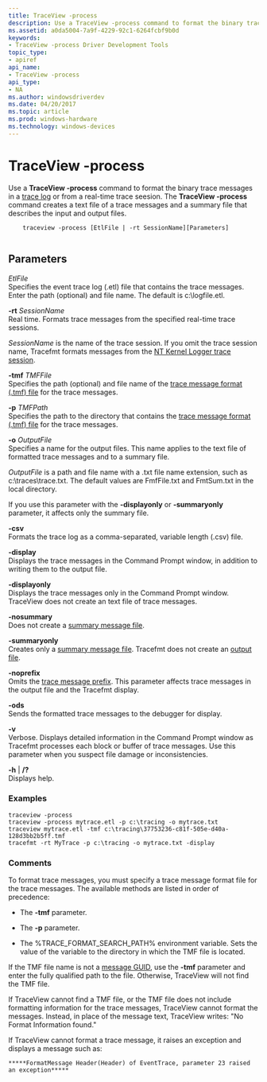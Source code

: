 ```yaml
---
title: TraceView -process
description: Use a TraceView -process command to format the binary trace messages in a trace log or from a real-time trace seesion. The TraceView -process command creates a text file of a trace messages and a summary file that describes the input and output files.
ms.assetid: a0da5004-7a9f-4229-92c1-6264fcbf9b0d
keywords:
- TraceView -process Driver Development Tools
topic_type:
- apiref
api_name:
- TraceView -process
api_type:
- NA
ms.author: windowsdriverdev
ms.date: 04/20/2017
ms.topic: article
ms.prod: windows-hardware
ms.technology: windows-devices
---
```


# TraceView -process


Use a **TraceView -process** command to format the binary trace messages in a [trace log](trace-log.md) or from a real-time trace seesion. The **TraceView -process** command creates a text file of a trace messages and a summary file that describes the input and output files.

```
    traceview -process [EtlFile | -rt SessionName][Parameters]
   
```

## <span id="Parameters"></span><span id="parameters"></span><span id="PARAMETERS"></span>Parameters

<span id="_______EtlFile______"></span><span id="_______etlfile______"></span><span id="_______ETLFILE______"></span> *EtlFile*   
Specifies the event trace log (.etl) file that contains the trace messages. Enter the path (optional) and file name. The default is c:\\logfile.etl.

<span id="_______-rt_______SessionName______"></span><span id="_______-rt_______sessionname______"></span><span id="_______-RT_______SESSIONNAME______"></span> **-rt** *SessionName*   
Real time. Formats trace messages from the specified real-time trace sessions.

*SessionName* is the name of the trace session. If you omit the trace session name, Tracefmt formats messages from the [NT Kernel Logger trace session](nt-kernel-logger-trace-session.md).

<span id="_______-tmf_______TMFFile______"></span><span id="_______-tmf_______tmffile______"></span><span id="_______-TMF_______TMFFILE______"></span> **-tmf** *TMFFile*   
Specifies the path (optional) and file name of the [trace message format (.tmf) file](trace-message-format-file.md) for the trace messages.

<span id="_______-p_______TMFPath______"></span><span id="_______-p_______tmfpath______"></span><span id="_______-P_______TMFPATH______"></span> **-p** *TMFPath*   
Specifies the path to the directory that contains the [trace message format (.tmf) file](trace-message-format-file.md) for the trace messages.

<span id="_______-o_______OutputFile______"></span><span id="_______-o_______outputfile______"></span><span id="_______-O_______OUTPUTFILE______"></span> **-o** *OutputFile*   
Specifies a name for the output files. This name applies to the text file of formatted trace messages and to a summary file.

*OutputFile* is a path and file name with a .txt file name extension, such as c:\\traces\\trace.txt. The default values are FmfFile.txt and FmtSum.txt in the local directory.

If you use this parameter with the **-displayonly** or **-summaryonly** parameter, it affects only the summary file.

<span id="_______-csv______"></span><span id="_______-CSV______"></span> **-csv**   
Formats the trace log as a comma-separated, variable length (.csv) file.

<span id="_______-display______"></span><span id="_______-DISPLAY______"></span> **-display**   
Displays the trace messages in the Command Prompt window, in addition to writing them to the output file.

<span id="_______-displayonly______"></span><span id="_______-DISPLAYONLY______"></span> **-displayonly**   
Displays the trace messages only in the Command Prompt window. TraceView does not create an text file of trace messages.

<span id="_______-nosummary______"></span><span id="_______-NOSUMMARY______"></span> **-nosummary**   
Does not create a [summary message file](summary-message-file.md).

<span id="_______-summaryonly______"></span><span id="_______-SUMMARYONLY______"></span> **-summaryonly**   
Creates only a [summary message file](summary-message-file.md). Tracefmt does not create an [output file](tracefmt-output-file.md).

<span id="_______-noprefix______"></span><span id="_______-NOPREFIX______"></span> **-noprefix**   
Omits the [trace message prefix](trace-message-prefix.md). This parameter affects trace messages in the output file and the Tracefmt display.

<span id="_______-ods______"></span><span id="_______-ODS______"></span> **-ods**   
Sends the formatted trace messages to the debugger for display.

<span id="_______-v______"></span><span id="_______-V______"></span> **-v**   
Verbose. Displays detailed information in the Command Prompt window as Tracefmt processes each block or buffer of trace messages. Use this parameter when you suspect file damage or inconsistencies.

<span id="_______-h_____"></span><span id="_______-H_____"></span> **-h** | **/?**  
Displays help.

### <span id="examples"></span><span id="EXAMPLES"></span>Examples

```
traceview -process
traceview -process mytrace.etl -p c:\tracing -o mytrace.txt
traceview mytrace.etl -tmf c:\tracing\37753236-c81f-505e-d40a-128d3bb2b5ff.tmf
tracefmt -rt MyTrace -p c:\tracing -o mytrace.txt -display
```

### <span id="comments"></span><span id="COMMENTS"></span>Comments

To format trace messages, you must specify a trace message format file for the trace messages. The available methods are listed in order of precedence:

-   The **-tmf** parameter.

-   The **-p** parameter.

-   The %TRACE\_FORMAT\_SEARCH\_PATH% environment variable. Sets the value of the variable to the directory in which the TMF file is located.

If the TMF file name is not a [message GUID](message-guid.md), use the **-tmf** parameter and enter the fully qualified path to the file. Otherwise, TraceView will not find the TMF file.

If TraceView cannot find a TMF file, or the TMF file does not include formatting information for the trace messages, TraceView cannot format the messages. Instead, in place of the message text, TraceView writes: "No Format Information found."

If TraceView cannot format a trace message, it raises an exception and displays a message such as:

```
*****FormatMessage Header(Header) of EventTrace, parameter 23 raised an exception*****
```
